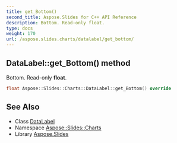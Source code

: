 ```yaml
---
title: get_Bottom()
second_title: Aspose.Slides for C++ API Reference
description: Bottom. Read-only float.
type: docs
weight: 170
url: /aspose.slides.charts/datalabel/get_bottom/
---
```

## DataLabel::get_Bottom() method


Bottom. Read-only **float**.

```cpp
float Aspose::Slides::Charts::DataLabel::get_Bottom() override
```

## See Also

* Class [DataLabel](../)
* Namespace [Aspose::Slides::Charts](../../)
* Library [Aspose.Slides](../../../)
